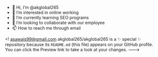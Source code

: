 - 👋 Hi, I’m @akglobal265
- 👀 I’m interested in online working 
- 🌱 I’m currently learning SEO programs
- 💞️ I’m looking to collaborate with our employee  
- 📫 How to reach me through email

<! asawais99@gmail.com
akglobal265/akglobal265 is a ✨ special ✨ repository because its `README.md` (this file) appears on your GitHub profile.
You can click the Preview link to take a look at your changes.
--->
